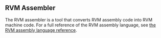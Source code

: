 ## RVM Assembler
The RVM assembler is a tool that converts RVM assembly code into RVM machine code.
For a full reference of the RVM assembly language, see [the RVM assembly language reference](../../docs/SPEC.md#assembly-reference).
